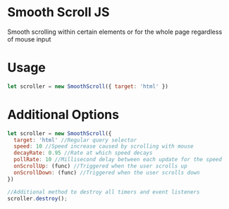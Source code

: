 # Smooth Scroll JS
Smooth scrolling within certain elements or for the whole page regardless of mouse input

# Usage
```javascript
let scroller = new SmoothScroll({ target: 'html' })
```

# Additional Options
```javascript
let scroller = new SmoothScroll({ 
  target: 'html' //Regular query selector
  speed: 10 //Speed increase caused by scrolling with mouse
  decayRate: 0.95 //Rate at which speed decays
  pollRate: 10 //Millisecond delay between each update for the speed
  onScrollUp: (func) //Triggered when the user scrolls up
  onScrollDown: (func) //Triggered when the user scrolls down
})

//Additional method to destroy all timers and event listeners
scroller.destroy();
```
